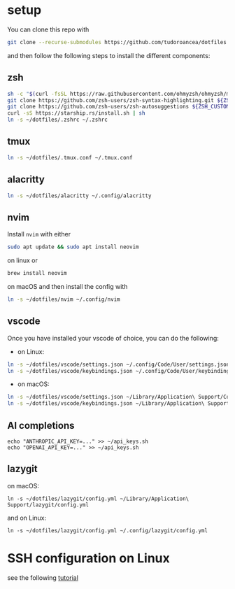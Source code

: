 # setup

You can clone this repo with

```bash
git clone --recurse-submodules https://github.com/tudoroancea/dotfiles ~/dotfiles
```

and then follow the following steps to install the different components:

## zsh

```bash
sh -c "$(curl -fsSL https://raw.githubusercontent.com/ohmyzsh/ohmyzsh/master/tools/install.sh)"
git clone https://github.com/zsh-users/zsh-syntax-highlighting.git ${ZSH_CUSTOM:-~/.oh-my-zsh/custom}/plugins/zsh-syntax-highlighting
git clone https://github.com/zsh-users/zsh-autosuggestions ${ZSH_CUSTOM:-~/.oh-my-zsh/custom}/plugins/zsh-autosuggestions
curl -sS https://starship.rs/install.sh | sh
ln -s ~/dotfiles/.zshrc ~/.zshrc
```

## tmux

```bash
ln -s ~/dotfiles/.tmux.conf ~/.tmux.conf
```

## alacritty

```bash
ln -s ~/dotfiles/alacritty ~/.config/alacritty
```

## nvim

Install `nvim` with either

```bash
sudo apt update && sudo apt install neovim
```

on linux or

```bash
brew install neovim
```

on macOS and then install the config with

```bash
ln -s ~/dotfiles/nvim ~/.config/nvim
```

## vscode

Once you have installed your vscode of choice, you can do the following:

- on Linux:

```bash
ln -s ~/dotfiles/vscode/settings.json ~/.config/Code/User/settings.json
ln -s ~/dotfiles/vscode/keybindings.json ~/.config/Code/User/keybindings.json
```

- on macOS:

```bash
ln -s ~/dotfiles/vscode/settings.json ~/Library/Application\ Support/Code/User/settings.json
ln -s ~/dotfiles/vscode/keybindings.json ~/Library/Application\ Support/Code/User/keybindings.json
```

## AI completions

```shell
echo "ANTHROPIC_API_KEY=..." >> ~/api_keys.sh
echo "OPENAI_API_KEY=..." >> ~/api_keys.sh
```

## lazygit

on macOS:

```shell
ln -s ~/dotfiles/lazygit/config.yml ~/Library/Application\ Support/lazygit/config.yml
```

and on Linux:

```shell
ln -s ~/dotfiles/lazygit/config.yml ~/.config/lazygit/config.yml
```

# SSH configuration on Linux
see the following [tutorial](https://hostman.com/tutorials/how-to-install-and-configure-ssh-on-ubuntu-22-04/)
